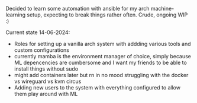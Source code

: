 Decided to learn some automation with ansible for my arch machine-learning setup, expecting to break things rather often. Crude, ongoing WIP :)

Current state 14-06-2024:
* Roles for setting up a vanilla arch system with addding various tools and custom configurations
* currently mamba is the environment manager of choice, simply because ML depencencies are cumbersome and I want my friends to be able to install things without sudo
* might add containers later but rn in no mood struggling with the docker vs wireguard vs kvm circus 
* Adding new users to the system with everything configured to allow them play around with ML 

